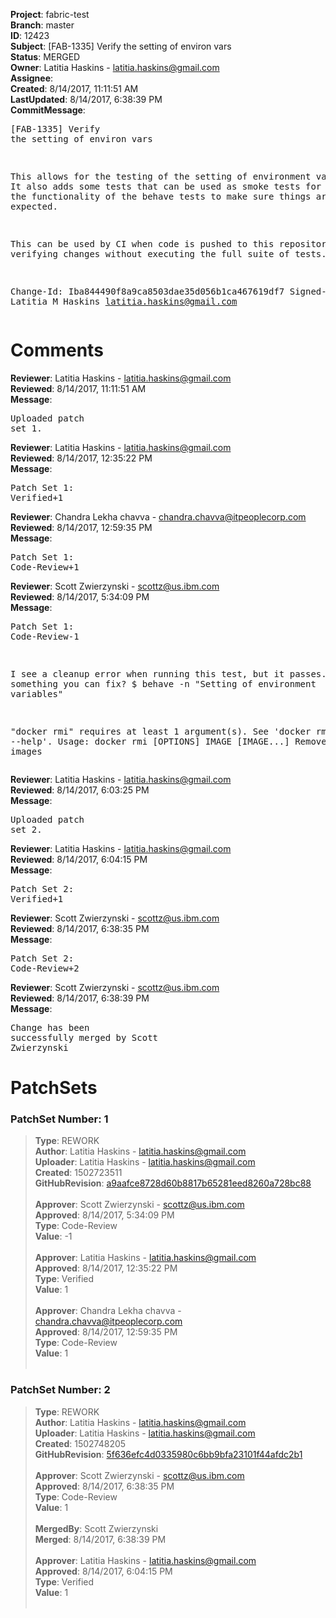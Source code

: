 <strong>Project</strong>: fabric-test<br><strong>Branch</strong>: master<br><strong>ID</strong>: 12423<br><strong>Subject</strong>: [FAB-1335] Verify the setting of environ vars<br><strong>Status</strong>: MERGED<br><strong>Owner</strong>: Latitia Haskins - latitia.haskins@gmail.com<br><strong>Assignee</strong>:<br><strong>Created</strong>: 8/14/2017, 11:11:51 AM<br><strong>LastUpdated</strong>: 8/14/2017, 6:38:39 PM<br><strong>CommitMessage</strong>:<br><pre>[FAB-1335] Verify the setting of environ vars

This allows for the testing of the setting of environment
variables. It also adds some tests that can be used as
smoke tests for executing the functionality of the behave
tests to make sure things are working as expected.

This can be used by CI when code is pushed to this repository
for verifying changes without executing the full suite of tests.

Change-Id: Iba844490f8a9ca8503dae35d056b1ca467619df7
Signed-off-by: Latitia M Haskins <latitia.haskins@gmail.com>
</pre><h1>Comments</h1><strong>Reviewer</strong>: Latitia Haskins - latitia.haskins@gmail.com<br><strong>Reviewed</strong>: 8/14/2017, 11:11:51 AM<br><strong>Message</strong>: <pre>Uploaded patch set 1.</pre><strong>Reviewer</strong>: Latitia Haskins - latitia.haskins@gmail.com<br><strong>Reviewed</strong>: 8/14/2017, 12:35:22 PM<br><strong>Message</strong>: <pre>Patch Set 1: Verified+1</pre><strong>Reviewer</strong>: Chandra Lekha chavva - chandra.chavva@itpeoplecorp.com<br><strong>Reviewed</strong>: 8/14/2017, 12:59:35 PM<br><strong>Message</strong>: <pre>Patch Set 1: Code-Review+1</pre><strong>Reviewer</strong>: Scott Zwierzynski - scottz@us.ibm.com<br><strong>Reviewed</strong>: 8/14/2017, 5:34:09 PM<br><strong>Message</strong>: <pre>Patch Set 1: Code-Review-1

I see a cleanup error when running this test, but it passes. Is there something you can fix? $ behave -n "Setting of environment variables"

"docker rmi" requires at least 1 argument(s).
See 'docker rmi --help'.
Usage: docker rmi [OPTIONS] IMAGE [IMAGE...]
Remove one or more images</pre><strong>Reviewer</strong>: Latitia Haskins - latitia.haskins@gmail.com<br><strong>Reviewed</strong>: 8/14/2017, 6:03:25 PM<br><strong>Message</strong>: <pre>Uploaded patch set 2.</pre><strong>Reviewer</strong>: Latitia Haskins - latitia.haskins@gmail.com<br><strong>Reviewed</strong>: 8/14/2017, 6:04:15 PM<br><strong>Message</strong>: <pre>Patch Set 2: Verified+1</pre><strong>Reviewer</strong>: Scott Zwierzynski - scottz@us.ibm.com<br><strong>Reviewed</strong>: 8/14/2017, 6:38:35 PM<br><strong>Message</strong>: <pre>Patch Set 2: Code-Review+2</pre><strong>Reviewer</strong>: Scott Zwierzynski - scottz@us.ibm.com<br><strong>Reviewed</strong>: 8/14/2017, 6:38:39 PM<br><strong>Message</strong>: <pre>Change has been successfully merged by Scott Zwierzynski</pre><h1>PatchSets</h1><h3>PatchSet Number: 1</h3><blockquote><strong>Type</strong>: REWORK<br><strong>Author</strong>: Latitia Haskins - latitia.haskins@gmail.com<br><strong>Uploader</strong>: Latitia Haskins - latitia.haskins@gmail.com<br><strong>Created</strong>: 1502723511<br><strong>GitHubRevision</strong>: [a9aafce8728d60b8817b65281eed8260a728bc88](https://github.com/hyperledger/fabric-test/commit/a9aafce8728d60b8817b65281eed8260a728bc88)<br><br><strong>Approver</strong>: Scott Zwierzynski - scottz@us.ibm.com<br><strong>Approved</strong>: 8/14/2017, 5:34:09 PM<br><strong>Type</strong>: Code-Review<br><strong>Value</strong>: -1<br><br><strong>Approver</strong>: Latitia Haskins - latitia.haskins@gmail.com<br><strong>Approved</strong>: 8/14/2017, 12:35:22 PM<br><strong>Type</strong>: Verified<br><strong>Value</strong>: 1<br><br><strong>Approver</strong>: Chandra Lekha chavva - chandra.chavva@itpeoplecorp.com<br><strong>Approved</strong>: 8/14/2017, 12:59:35 PM<br><strong>Type</strong>: Code-Review<br><strong>Value</strong>: 1<br><br></blockquote><h3>PatchSet Number: 2</h3><blockquote><strong>Type</strong>: REWORK<br><strong>Author</strong>: Latitia Haskins - latitia.haskins@gmail.com<br><strong>Uploader</strong>: Latitia Haskins - latitia.haskins@gmail.com<br><strong>Created</strong>: 1502748205<br><strong>GitHubRevision</strong>: [5f636efc4d0335980c6bb9bfa23101f44afdc2b1](https://github.com/hyperledger/fabric-test/commit/5f636efc4d0335980c6bb9bfa23101f44afdc2b1)<br><br><strong>Approver</strong>: Scott Zwierzynski - scottz@us.ibm.com<br><strong>Approved</strong>: 8/14/2017, 6:38:35 PM<br><strong>Type</strong>: Code-Review<br><strong>Value</strong>: 1<br><br><strong>MergedBy</strong>: Scott Zwierzynski<br><strong>Merged</strong>: 8/14/2017, 6:38:39 PM<br><br><strong>Approver</strong>: Latitia Haskins - latitia.haskins@gmail.com<br><strong>Approved</strong>: 8/14/2017, 6:04:15 PM<br><strong>Type</strong>: Verified<br><strong>Value</strong>: 1<br><br></blockquote>